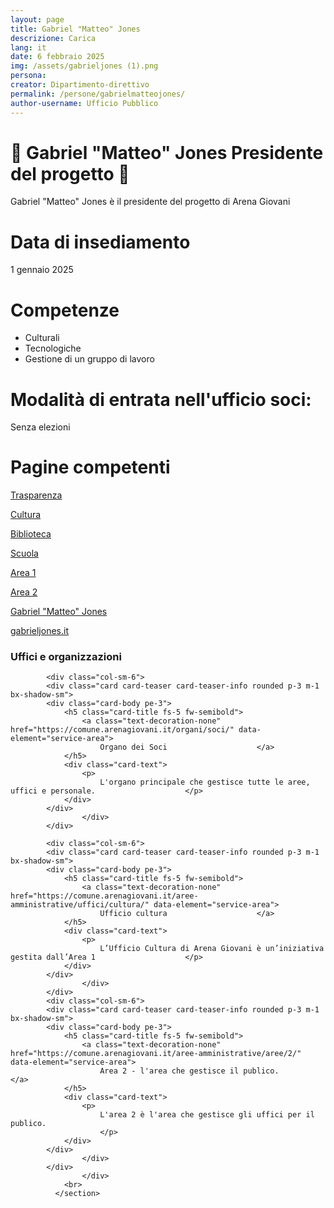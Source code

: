 ```yaml
---
layout: page
title: Gabriel "Matteo" Jones
descrizione: Carica
lang: it
date: 6 febbraio 2025
img: /assets/gabrieljones (1).png
persona: 
creator: Dipartimento-direttivo
permalink: /persone/gabrielmatteojones/
author-username: Ufficio Pubblico
---
```


# 👤 **Gabriel "Matteo" Jones** Presidente del progetto 👤  

Gabriel "Matteo" Jones è il presidente del progetto di Arena Giovani


# Data di insediamento
1 gennaio 2025

# Competenze
- Culturali
- Tecnologiche
- Gestione di un gruppo di lavoro
# Modalità di entrata nell'ufficio soci: 
Senza elezioni

# Pagine competenti
[Trasparenza](https://comune.arenagiovani.it/it/amministrazione/trasparenza/)

[Cultura](https://comune.arenagiovani.it/aree-amministrative/uffici/cultura/)

[Biblioteca](https://comune.arenagiovani.it/aree-amministrative/uffici/cultura/biblioteca/)

[Scuola](https://comune.arenagiovani.it/aree-amministrative/uffici/cultura/scuola/)

[Area 1](https://comune.arenagiovani.it/aree-amministrative/aree/1/)

[Area 2](https://comune.arenagiovani.it/aree-amministrative/aree/2/)

[Gabriel "Matteo" Jones](https://gabrielmatteojones.link/)

[gabrieljones.it](https://gabrieljones.it/)

<section class="it-page-section mb-30" data-audio="">
                <h3 class="mb-3" id="organizzazione">Uffici e organizzazioni</h3>
                <div class="row">
                  
            <div class="col-sm-6">
            <div class="card card-teaser card-teaser-info rounded p-3 m-1 bx-shadow-sm">
            <div class="card-body pe-3">
                <h5 class="card-title fs-5 fw-semibold">
                    <a class="text-decoration-none" href="https://comune.arenagiovani.it/organi/soci/" data-element="service-area">
                        Organo dei Soci                    </a>
                </h5>
                <div class="card-text">
                    <p>
                        L'organo principale che gestisce tutte le aree, uffici e personale.                    </p>
                </div>
            </div>
                    </div>
            </div>
    
            <div class="col-sm-6">
            <div class="card card-teaser card-teaser-info rounded p-3 m-1 bx-shadow-sm">
            <div class="card-body pe-3">
                <h5 class="card-title fs-5 fw-semibold">
                    <a class="text-decoration-none" href="https://comune.arenagiovani.it/aree-amministrative/uffici/cultura/" data-element="service-area">
                        Ufficio cultura                    </a>
                </h5>
                <div class="card-text">
                    <p>
                        L’Ufficio Cultura di Arena Giovani è un’iniziativa gestita dall’Area 1                    </p>
                </div>
            </div>
                    </div>
            </div>    
            <div class="col-sm-6">
            <div class="card card-teaser card-teaser-info rounded p-3 m-1 bx-shadow-sm">
            <div class="card-body pe-3">
                <h5 class="card-title fs-5 fw-semibold">
                    <a class="text-decoration-none" href="https://comune.arenagiovani.it/aree-amministrative/aree/2/" data-element="service-area">
                        Area 2 - l'area che gestisce il publico.                    </a>
                </h5>
                <div class="card-text">
                    <p>
                        L'area 2 è l'area che gestisce gli uffici per il publico.
                        </p>
                </div>
            </div>
                    </div>
            </div>
                    </div>
                <br>
              </section>
